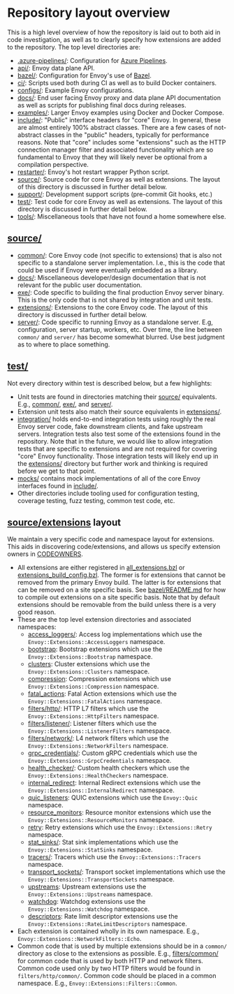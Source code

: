# Repository layout overview

This is a high level overview of how the repository is laid out to both aid in code investigation,
as well as to clearly specify how extensions are added to the repository. The top level directories
are:

* [.azure-pipelines/](.azure-pipelines/): Configuration for
[Azure Pipelines](https://azure.microsoft.com/en-us/services/devops/pipelines/).
* [api/](api/): Envoy data plane API.
* [bazel/](bazel/): Configuration for Envoy's use of [Bazel](https://bazel.build/).
* [ci/](ci/): Scripts used both during CI as well as to build Docker containers.
* [configs/](configs/): Example Envoy configurations.
* [docs/](docs/): End user facing Envoy proxy and data plane API documentation as well as scripts
  for publishing final docs during releases.
* [examples/](examples/): Larger Envoy examples using Docker and Docker Compose.
* [include/](include/): "Public" interface headers for "core" Envoy. In general,
  these are almost entirely 100% abstract classes. There are a few cases of not-abstract classes in
  the "public" headers, typically for performance reasons. Note that "core" includes some
  "extensions" such as the HTTP connection manager filter and associated functionality which are
  so fundamental to Envoy that they will likely never be optional from a compilation perspective.
* [restarter/](restarter/): Envoy's hot restart wrapper Python script.
* [source/](source/): Source code for core Envoy as well as extensions. The layout of this directory
  is discussed in further detail below.
* [support/](support/): Development support scripts (pre-commit Git hooks, etc.)
* [test/](test/): Test code for core Envoy as well as extensions. The layout of this directory is
  discussed in further detail below.
* [tools/](tools/): Miscellaneous tools that have not found a home somewhere else.

## [source/](source/)

* [common/](source/common/): Core Envoy code (not specific to extensions) that is also not
  specific to a standalone server implementation. I.e., this is the code that could be used if Envoy
  were eventually embedded as a library.
* [docs/](source/docs/): Miscellaneous developer/design documentation that is not relevant for
  the public user documentation.
* [exe/](source/exe/): Code specific to building the final production Envoy server binary. This is
  the only code that is not shared by integration and unit tests.
* [extensions/](source/extensions/): Extensions to the core Envoy code. The layout of this
  directory is discussed in further detail below.
* [server/](source/server/): Code specific to running Envoy as a standalone server. E.g,
  configuration, server startup, workers, etc. Over time, the line between `common/` and `server/`
  has become somewhat blurred. Use best judgment as to where to place something.

## [test/](test/)

Not every directory within test is described below, but a few highlights:

* Unit tests are found in directories matching their [source/](source/) equivalents. E.g.,
  [common/](test/common/), [exe/](test/exe/), and [server/](test/server/).
* Extension unit tests also match their source equivalents in [extensions/](test/extensions/).
* [integration/](test/integration/) holds end-to-end integration tests using roughly the real
  Envoy server code, fake downstream clients, and fake upstream servers. Integration tests also
  test some of the extensions found in the repository. Note that in the future, we would like to
  allow integration tests that are specific to extensions and are not required for covering
  "core" Envoy functionality. Those integration tests will likely end up in the
  [extensions/](test/extensions/) directory but further work and thinking is required before
  we get to that point.
* [mocks/](test/mocks/) contains mock implementations of all of the core Envoy interfaces found in
  [include/](include/).
* Other directories include tooling used for configuration testing, coverage testing, fuzz testing,
  common test code, etc.

## [source/extensions](source/extensions/) layout

We maintain a very specific code and namespace layout for extensions. This aids in discovering
code/extensions, and allows us specify extension owners in [CODEOWNERS](CODEOWNERS).


* All extensions are either registered in [all_extensions.bzl](source/extensions/all_extensions.bzl)
  or [extensions_build_config.bzl](source/extensions/extensions_build_config.bzl). The former is
  for extensions that cannot be removed from the primary Envoy build. The latter is for extensions
  that can be removed on a site specific basis. See [bazel/README.md](bazel/README.md) for how to
  compile out extensions on a site specific basis. Note that by default extensions should be
  removable from the build unless there is a very good reason.
* These are the top level extension directories and associated namespaces:
  * [access_loggers/](/source/extensions/access_loggers): Access log implementations which use
    the `Envoy::Extensions::AccessLoggers` namespace.
  * [bootstrap](/source/extensions/bootstrap): Bootstrap extensions which use
    the `Envoy::Extensions::Bootstrap` namespace.
  * [clusters](/source/extensions/clusters): Cluster extensions which use the
    `Envoy::Extensions::Clusters` namespace.
  * [compression](/source/extensions/compression): Compression extensions
    which use `Envoy::Extensions::Compression` namespace.
  * [fatal_actions](/source/extensions/fatal_actions): Fatal Action extensions
    which use the `Envoy::Extensions::FatalActions` namespace.
  * [filters/http/](/source/extensions/filters/http): HTTP L7 filters which use the
    `Envoy::Extensions::HttpFilters` namespace.
  * [filters/listener/](/source/extensions/filters/listener): Listener filters which use the
    `Envoy::Extensions::ListenerFilters` namespace.
  * [filters/network/](/source/extensions/filters/network): L4 network filters which use the
    `Envoy::Extensions::NetworkFilters` namespace.
  * [grpc_credentials/](/source/extensions/grpc_credentials): Custom gRPC credentials which use the
    `Envoy::Extensions::GrpcCredentials` namespace.
  * [health_checker/](/source/extensions/health_checker): Custom health checkers which use the
    `Envoy::Extensions::HealthCheckers` namespace.
  * [internal_redirect](/source/extensions/internal_redirect): Internal Redirect
    extensions which use the `Envoy::Extensions::InternalRedirect` namespace.
  * [quic_listeners](/source/extensions/quic_listeners): QUIC extensions which
    use the `Envoy::Quic` namespace.
  * [resource_monitors](/source/extensions/resource_monitors): Resource monitor
    extensions which use the `Envoy::Extensions::ResourceMonitors` namespace.
  * [retry](/source/extensions/retry): Retry extensions which use the
    `Envoy::Extensions::Retry` namespace.
  * [stat_sinks/](/source/extensions/stat_sinks): Stat sink implementations which use the
    `Envoy::Extensions::StatSinks` namespace.
  * [tracers/](/source/extensions/tracers): Tracers which use the
    `Envoy::Extensions::Tracers` namespace.
  * [transport_sockets/](/source/extensions/transport_sockets): Transport socket implementations
    which use the `Envoy::Extensions::TransportSockets` namespace.
  * [upstreams](/source/extensions/upstreams): Upstream extensions use the
    `Envoy::Extensions::Upstreams` namespace.
  * [watchdog](/source/extensions/watchdog): Watchdog extensions use the
    `Envoy::Extensions::Watchdog` namespace.
  * [descriptors](/source/extensions/rate_limit_descriptors): Rate limit
    descriptor extensions use the `Envoy::Extensions::RateLimitDescriptors`
    namespace.
* Each extension is contained wholly in its own namespace. E.g.,
  `Envoy::Extensions::NetworkFilters::Echo`.
* Common code that is used by multiple extensions should be in a `common/` directory as close to
  the extensions as possible. E.g., [filters/common/](/source/extensions/filters/common) for common
  code that is used by both HTTP and network filters. Common code used only by two HTTP filters
  would be found in `filters/http/common/`. Common code should be placed in a common namespace.
  E.g., `Envoy::Extensions::Filters::Common`.

